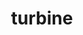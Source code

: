 ---
title: "turbine"
layout: cache
categories: [package, develop]
meta: {"compilers": ["cce@=18.0.0", "gcc@=10.3.0", "gcc@=11.4.0", "gcc@=9.4.0", "oneapi@=2024.2.1"], "num_specs": 44, "num_specs_by_stack": {"e4s": 15, "e4s-cray-rhel": 2, "e4s-cray-sles": 2, "e4s-neoverse-v2": 15, "e4s-neoverse_v1": 6, "e4s-oneapi": 2, "e4s-power": 2, "root": 44}, "oss": ["rhel8", "sle_hpc15", "ubuntu20.04", "ubuntu22.04"], "platforms": ["linux"], "stacks": ["e4s", "e4s-cray-rhel", "e4s-cray-sles", "e4s-neoverse-v2", "e4s-neoverse_v1", "e4s-oneapi", "e4s-power", "root"], "targets": ["neoverse_v1", "neoverse_v2", "ppc64le", "x86_64_v3", "x86_64_v4"], "versions": ["1.3.0"]}
spec_details: [{"compiler": "gcc@=11.4.0", "hash": "24qlc2hdz57o7eynqmdyiglnj7e6nn7i", "os": "ubuntu22.04", "platform": "linux", "size": "-", "stacks": ["e4s-neoverse_v1", "root"], "target": "neoverse_v1", "variants": ["build_system=autotools", "~hdf5", "~python", "~r"], "versions": ["1.3.0"]}, {"compiler": "oneapi@=2024.2.1", "hash": "2wn3ederkosrcwrd5fyngk7v4arzqrlz", "os": "ubuntu22.04", "platform": "linux", "size": "-", "stacks": ["e4s-oneapi", "root"], "target": "x86_64_v3", "variants": ["build_system=autotools", "~hdf5", "~python", "~r"], "versions": ["1.3.0"]}, {"compiler": "gcc@=9.4.0", "hash": "2yqe2dcsotc2dpnmdglvc33dygyfc36u", "os": "ubuntu20.04", "platform": "linux", "size": "-", "stacks": ["e4s-power", "root"], "target": "ppc64le", "variants": ["build_system=autotools", "~hdf5", "~python", "~r"], "versions": ["1.3.0"]}, {"compiler": "gcc@=11.4.0", "hash": "4pndc7itl7xyqltdjnyvnf3cx6drpse6", "os": "ubuntu22.04", "platform": "linux", "size": "-", "stacks": ["e4s-neoverse_v1", "root"], "target": "neoverse_v1", "variants": ["build_system=autotools", "~hdf5", "~python", "~r"], "versions": ["1.3.0"]}, {"compiler": "gcc@=11.4.0", "hash": "4zfuw4oqqo4juhwnh3ir5xevkcnsacb6", "os": "ubuntu22.04", "platform": "linux", "size": "-", "stacks": ["e4s", "root"], "target": "x86_64_v3", "variants": ["build_system=autotools", "~hdf5", "~python", "~r"], "versions": ["1.3.0"]}, {"compiler": "gcc@=11.4.0", "hash": "5iwn37xymhbcf4gk3zfhhuvxf5rtjdg5", "os": "ubuntu22.04", "platform": "linux", "size": "-", "stacks": ["e4s-neoverse-v2", "root"], "target": "neoverse_v2", "variants": ["build_system=autotools", "~hdf5", "~python", "~r"], "versions": ["1.3.0"]}, {"compiler": "gcc@=10.3.0", "hash": "5veczoekwuuy5uv7xculdzzjp3jg4t3k", "os": "sle_hpc15", "platform": "linux", "size": "-", "stacks": ["e4s-cray-sles", "root"], "target": "x86_64_v4", "variants": ["build_system=autotools", "~hdf5", "~python", "~r"], "versions": ["1.3.0"]}, {"compiler": "gcc@=11.4.0", "hash": "6hne5qiibiwgs5qbdxo2xq76wlk76tvb", "os": "ubuntu22.04", "platform": "linux", "size": "-", "stacks": ["e4s", "root"], "target": "x86_64_v3", "variants": ["build_system=autotools", "~hdf5", "~python", "~r"], "versions": ["1.3.0"]}, {"compiler": "gcc@=11.4.0", "hash": "7krs5645ajp3z7gs5z7rrazrv2ucur3l", "os": "ubuntu22.04", "platform": "linux", "size": "-", "stacks": ["e4s", "root"], "target": "x86_64_v3", "variants": ["build_system=autotools", "~hdf5", "~python", "~r"], "versions": ["1.3.0"]}, {"compiler": "gcc@=11.4.0", "hash": "7ynaiosrxti44hzodegxaryefpbjiqot", "os": "ubuntu22.04", "platform": "linux", "size": "-", "stacks": ["e4s-neoverse-v2", "root"], "target": "neoverse_v2", "variants": ["build_system=autotools", "~hdf5", "~python", "~r"], "versions": ["1.3.0"]}, {"compiler": "gcc@=11.4.0", "hash": "awk6g3y76ccptgwzzv5fwl4c5qepbibq", "os": "ubuntu22.04", "platform": "linux", "size": "-", "stacks": ["e4s-neoverse-v2", "root"], "target": "neoverse_v2", "variants": ["build_system=autotools", "~hdf5", "~python", "~r"], "versions": ["1.3.0"]}, {"compiler": "gcc@=11.4.0", "hash": "bzakf3bfbizpwfxcrpb27iebchtpiwbd", "os": "ubuntu22.04", "platform": "linux", "size": "-", "stacks": ["e4s-neoverse-v2", "root"], "target": "neoverse_v2", "variants": ["build_system=autotools", "~hdf5", "~python", "~r"], "versions": ["1.3.0"]}, {"compiler": "gcc@=11.4.0", "hash": "c6yg2llle74iiykgs5p6sllwkkghletp", "os": "ubuntu22.04", "platform": "linux", "size": "-", "stacks": ["e4s-neoverse-v2", "root"], "target": "neoverse_v2", "variants": ["build_system=autotools", "~hdf5", "~python", "~r"], "versions": ["1.3.0"]}, {"compiler": "gcc@=11.4.0", "hash": "d2uxxxff46iyvbf6qv63p6ko6mjalhq7", "os": "ubuntu22.04", "platform": "linux", "size": "-", "stacks": ["e4s", "root"], "target": "x86_64_v3", "variants": ["build_system=autotools", "~hdf5", "~python", "~r"], "versions": ["1.3.0"]}, {"compiler": "gcc@=10.3.0", "hash": "df42ppjwjskp3pv7bnnvf2kpqgvoskbq", "os": "sle_hpc15", "platform": "linux", "size": "-", "stacks": ["e4s-cray-sles", "root"], "target": "x86_64_v4", "variants": ["build_system=autotools", "~hdf5", "~python", "~r"], "versions": ["1.3.0"]}, {"compiler": "gcc@=11.4.0", "hash": "divaj7reiaky67qnyeslbe2tdywovqvc", "os": "ubuntu22.04", "platform": "linux", "size": "-", "stacks": ["e4s-neoverse-v2", "root"], "target": "neoverse_v2", "variants": ["build_system=autotools", "~hdf5", "~python", "~r"], "versions": ["1.3.0"]}, {"compiler": "gcc@=11.4.0", "hash": "e67dusj26qhwnhzuefne6f4taic5whiw", "os": "ubuntu22.04", "platform": "linux", "size": "-", "stacks": ["e4s-neoverse-v2", "root"], "target": "neoverse_v2", "variants": ["build_system=autotools", "~hdf5", "~python", "~r"], "versions": ["1.3.0"]}, {"compiler": "gcc@=11.4.0", "hash": "eea4liadteb6imdzf733vzs7nyvl7osn", "os": "ubuntu22.04", "platform": "linux", "size": "-", "stacks": ["e4s", "root"], "target": "x86_64_v3", "variants": ["build_system=autotools", "~hdf5", "~python", "~r"], "versions": ["1.3.0"]}, {"compiler": "gcc@=11.4.0", "hash": "ef37mi3zdnwwux6mpopzms4ambgv47lq", "os": "ubuntu22.04", "platform": "linux", "size": "-", "stacks": ["e4s", "root"], "target": "x86_64_v3", "variants": ["build_system=autotools", "~hdf5", "~python", "~r"], "versions": ["1.3.0"]}, {"compiler": "gcc@=9.4.0", "hash": "glj2jkko6q2jxhft7pjr5kk366jm24hw", "os": "ubuntu20.04", "platform": "linux", "size": "-", "stacks": ["e4s-power", "root"], "target": "ppc64le", "variants": ["build_system=autotools", "~hdf5", "~python", "~r"], "versions": ["1.3.0"]}, {"compiler": "gcc@=11.4.0", "hash": "gqyizowdyrargsl4ucntlvokkdmorlcs", "os": "ubuntu22.04", "platform": "linux", "size": "-", "stacks": ["e4s-neoverse-v2", "root"], "target": "neoverse_v2", "variants": ["build_system=autotools", "~hdf5", "~python", "~r"], "versions": ["1.3.0"]}, {"compiler": "oneapi@=2024.2.1", "hash": "gtvbdl2crklzcoiifyj2otjuieuxphp2", "os": "ubuntu22.04", "platform": "linux", "size": "-", "stacks": ["e4s-oneapi", "root"], "target": "x86_64_v3", "variants": ["build_system=autotools", "~hdf5", "~python", "~r"], "versions": ["1.3.0"]}, {"compiler": "gcc@=11.4.0", "hash": "idhbwj2kv5ohm3fxop2hnxiw3ektsiqj", "os": "ubuntu22.04", "platform": "linux", "size": "-", "stacks": ["e4s", "root"], "target": "x86_64_v3", "variants": ["build_system=autotools", "~hdf5", "~python", "~r"], "versions": ["1.3.0"]}, {"compiler": "gcc@=11.4.0", "hash": "ifvah3b7r5iljp4avdsg2vi77reppblh", "os": "ubuntu22.04", "platform": "linux", "size": "-", "stacks": ["e4s-neoverse-v2", "root"], "target": "neoverse_v2", "variants": ["build_system=autotools", "~hdf5", "~python", "~r"], "versions": ["1.3.0"]}, {"compiler": "gcc@=11.4.0", "hash": "jkuevfq47dscwyimhzw7ff7w4zpkialr", "os": "ubuntu22.04", "platform": "linux", "size": "-", "stacks": ["e4s-neoverse-v2", "root"], "target": "neoverse_v2", "variants": ["build_system=autotools", "~hdf5", "~python", "~r"], "versions": ["1.3.0"]}, {"compiler": "gcc@=11.4.0", "hash": "lixp5dtsj22vugjpfjwuviilx77hov6b", "os": "ubuntu22.04", "platform": "linux", "size": "-", "stacks": ["e4s", "root"], "target": "x86_64_v3", "variants": ["build_system=autotools", "~hdf5", "~python", "~r"], "versions": ["1.3.0"]}, {"compiler": "gcc@=11.4.0", "hash": "lqj7ufkwlgrwhifo6cnlia3xnsdgcz2r", "os": "ubuntu22.04", "platform": "linux", "size": "-", "stacks": ["e4s-neoverse_v1", "root"], "target": "neoverse_v1", "variants": ["build_system=autotools", "~hdf5", "~python", "~r"], "versions": ["1.3.0"]}, {"compiler": "gcc@=11.4.0", "hash": "ltk4ztpezcon3akft5jqnilehlghwb4z", "os": "ubuntu22.04", "platform": "linux", "size": "-", "stacks": ["e4s", "root"], "target": "x86_64_v3", "variants": ["build_system=autotools", "~hdf5", "~python", "~r"], "versions": ["1.3.0"]}, {"compiler": "gcc@=11.4.0", "hash": "odr3sdbjlsuvc7xh6w4xdp2x4m56z5ff", "os": "ubuntu22.04", "platform": "linux", "size": "-", "stacks": ["e4s-neoverse-v2", "root"], "target": "neoverse_v2", "variants": ["build_system=autotools", "~hdf5", "~python", "~r"], "versions": ["1.3.0"]}, {"compiler": "gcc@=11.4.0", "hash": "olcfzufo4s7oqh4b6cqbhxlz2kgexofo", "os": "ubuntu22.04", "platform": "linux", "size": "-", "stacks": ["e4s-neoverse-v2", "root"], "target": "neoverse_v2", "variants": ["build_system=autotools", "~hdf5", "~python", "~r"], "versions": ["1.3.0"]}, {"compiler": "gcc@=11.4.0", "hash": "p5kizq26ljgbdttibwc26pz4xpifv7t6", "os": "ubuntu22.04", "platform": "linux", "size": "-", "stacks": ["e4s", "root"], "target": "x86_64_v3", "variants": ["build_system=autotools", "~hdf5", "~python", "~r"], "versions": ["1.3.0"]}, {"compiler": "gcc@=11.4.0", "hash": "pd3dcfllvf2py3jw2aiwiwlnz3y7y34w", "os": "ubuntu22.04", "platform": "linux", "size": "-", "stacks": ["e4s-neoverse_v1", "root"], "target": "neoverse_v1", "variants": ["build_system=autotools", "~hdf5", "~python", "~r"], "versions": ["1.3.0"]}, {"compiler": "gcc@=11.4.0", "hash": "pf4rk2wzctxeu22aauf4hjpeafzcbjyv", "os": "ubuntu22.04", "platform": "linux", "size": "-", "stacks": ["e4s-neoverse_v1", "root"], "target": "neoverse_v1", "variants": ["build_system=autotools", "~hdf5", "~python", "~r"], "versions": ["1.3.0"]}, {"compiler": "gcc@=11.4.0", "hash": "q6xmoeuhqiva27ngvpve3dhui6oglp4s", "os": "ubuntu22.04", "platform": "linux", "size": "-", "stacks": ["e4s-neoverse-v2", "root"], "target": "neoverse_v2", "variants": ["build_system=autotools", "~hdf5", "~python", "~r"], "versions": ["1.3.0"]}, {"compiler": "gcc@=11.4.0", "hash": "qrtlkkosrdi3js36w3xog42sqdt734yj", "os": "ubuntu22.04", "platform": "linux", "size": "-", "stacks": ["e4s", "root"], "target": "x86_64_v3", "variants": ["build_system=autotools", "~hdf5", "~python", "~r"], "versions": ["1.3.0"]}, {"compiler": "cce@=18.0.0", "hash": "rmw4hi3u2chcfmt6ogzl67tid66ivmqw", "os": "rhel8", "platform": "linux", "size": "-", "stacks": ["e4s-cray-rhel", "root"], "target": "x86_64_v3", "variants": ["build_system=autotools", "~hdf5", "~python", "~r"], "versions": ["1.3.0"]}, {"compiler": "gcc@=11.4.0", "hash": "t5hhqzpc5d4szsvsnzmkzx4rfomwesxm", "os": "ubuntu22.04", "platform": "linux", "size": "-", "stacks": ["e4s", "root"], "target": "x86_64_v3", "variants": ["build_system=autotools", "~hdf5", "~python", "~r"], "versions": ["1.3.0"]}, {"compiler": "cce@=18.0.0", "hash": "thykii7f5hdhglz4u2hiwoqyjmr2qcm4", "os": "rhel8", "platform": "linux", "size": "-", "stacks": ["e4s-cray-rhel", "root"], "target": "x86_64_v3", "variants": ["build_system=autotools", "~hdf5", "~python", "~r"], "versions": ["1.3.0"]}, {"compiler": "gcc@=11.4.0", "hash": "vhqceopfsrxiutyug64lohfwjpbrmc4s", "os": "ubuntu22.04", "platform": "linux", "size": "-", "stacks": ["e4s-neoverse-v2", "root"], "target": "neoverse_v2", "variants": ["build_system=autotools", "~hdf5", "~python", "~r"], "versions": ["1.3.0"]}, {"compiler": "gcc@=11.4.0", "hash": "wgjc6zqml7qw62itvyi26ypwd56vji4d", "os": "ubuntu22.04", "platform": "linux", "size": "-", "stacks": ["e4s", "root"], "target": "x86_64_v3", "variants": ["build_system=autotools", "~hdf5", "~python", "~r"], "versions": ["1.3.0"]}, {"compiler": "gcc@=11.4.0", "hash": "wj53ars3gxqqcmkwbyeuf5hdl65gq6no", "os": "ubuntu22.04", "platform": "linux", "size": "-", "stacks": ["e4s", "root"], "target": "x86_64_v3", "variants": ["build_system=autotools", "~hdf5", "~python", "~r"], "versions": ["1.3.0"]}, {"compiler": "gcc@=11.4.0", "hash": "wpr76sx7quuzi73fndeqy7g4gmolrmto", "os": "ubuntu22.04", "platform": "linux", "size": "-", "stacks": ["e4s-neoverse_v1", "root"], "target": "neoverse_v1", "variants": ["build_system=autotools", "~hdf5", "~python", "~r"], "versions": ["1.3.0"]}, {"compiler": "gcc@=11.4.0", "hash": "xw4wi33f5joptf63ig3xeeuoovke762i", "os": "ubuntu22.04", "platform": "linux", "size": "-", "stacks": ["e4s", "root"], "target": "x86_64_v3", "variants": ["build_system=autotools", "~hdf5", "~python", "~r"], "versions": ["1.3.0"]}, {"compiler": "gcc@=11.4.0", "hash": "yvf4c4sdbzt342nj2ytnvp4rlkdhy7x4", "os": "ubuntu22.04", "platform": "linux", "size": "-", "stacks": ["e4s-neoverse-v2", "root"], "target": "neoverse_v2", "variants": ["build_system=autotools", "~hdf5", "~python", "~r"], "versions": ["1.3.0"]}]
---